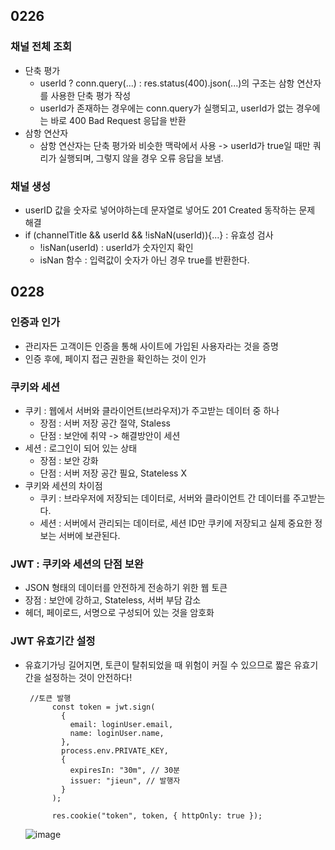 ## 0226

### 채널 전체 조회
- 단축 평가
  - userId ? conn.query(...) : res.status(400).json(...)의 구조는 삼항 연산자를 사용한 단축 평가 작성
  - userId가 존재하는 경우에는 conn.query가 실행되고, userId가 없는 경우에는 바로 400 Bad Request 응답을 반환
- 삼항 연산자
  - 삼항 연산자는 단축 평가와 비슷한 맥락에서 사용 -> userId가 true일 때만 쿼리가 실행되며, 그렇지 않을 경우 오류 응답을 보냄.
 
### 채널 생성 
- userID 값을 숫자로 넣어야하는데 문자열로 넣어도 201 Created 동작하는 문제 해결
- if (channelTitle && userId && !isNaN(userId)){...} : 유효성 검사
  - !isNan(userId) : userId가 숫자인지 확인
  - isNan 함수 : 입력값이 숫자가 아닌 경우 true를 반환한다.
 
## 0228
### 인증과 인가
- 관리자든 고객이든 인증을 통해 사이트에 가입된 사용자라는 것을 증명
- 인증 후에, 페이지 접근 권한을 확인하는 것이 인가

### 쿠키와 세션
- 쿠키 : 웹에서 서버와 클라이언트(브라우저)가 주고받는 데이터 중 하나
  - 장점 : 서버 저장 공간 절약, Staless
  - 단점 : 보안에 취약 -> 해결방안이 세션
- 세션 : 로그인이 되어 있는 상태
  - 장점 : 보안 강화
  - 단점 : 서버 저장 공간 필요, Stateless X
- 쿠키와 세션의 차이점
  - 쿠키 : 브라우저에 저장되는 데이터로, 서버와 클라이언트 간 데이터를 주고받는다.
  - 세션 : 서버에서 관리되는 데이터로, 세션 ID만 쿠키에 저장되고 실제 중요한 정보는 서버에 보관된다.
 
### JWT : 쿠키와 세션의 단점 보완
- JSON 형태의 데이터를 안전하게 전송하기 위한 웹 토큰
- 장점 : 보안에 강하고, Stateless, 서버 부담 감소
- 헤더, 페이로드, 서명으로 구성되어 있는 것을 암호화

### JWT 유효기간 설정
- 유효기가닝 길어지면, 토큰이 탈취되었을 때 위험이 커질 수 있으므로 짧은 유효기간을 설정하는 것이 안전하다!
  ```
   //토큰 발행
        const token = jwt.sign(
          {
            email: loginUser.email,
            name: loginUser.name,
          },
          process.env.PRIVATE_KEY,
          {
            expiresIn: "30m", // 30분
            issuer: "jieun", // 발행자
          }
        );

        res.cookie("token", token, { httpOnly: true });
  ```
  ![image](https://github.com/user-attachments/assets/6aa70898-d144-49a3-b795-5995b665661d)
